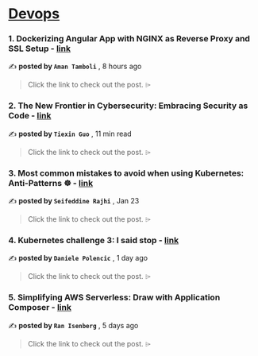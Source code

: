 
<h1><a href=https://medium.com/tag/devops/recommended target="_blank" rel="noopener noreferrer">Devops</a></h1>
<h3>1. Dockerizing Angular App with NGINX as Reverse Proxy and SSL Setup - <a href=https://medium.com/@amantamboli7781/dockerizing-angular-app-with-nginx-as-reverse-proxy-and-ssl-setup-7f0560be5af5?source=tag_recommended_feed---------0-84----------devops----------59b375d0_404d_4665_bd07_983fc019998c------- target="_blank" rel="noopener noreferrer">link</a></h3>

✍️ **posted by `Aman Tamboli`** <date> , 8 hours ago</date>

<blockquote>Click the link to check out the post. ⌲</blockquote>

<h3>2. The New Frontier in Cybersecurity: Embracing Security as Code - <a href=https://medium.com/gitguardian/the-new-frontier-in-cybersecurity-embracing-security-as-code-b8092fffd7bf?source=tag_recommended_feed---------1-107----------devops----------59b375d0_404d_4665_bd07_983fc019998c------- target="_blank" rel="noopener noreferrer">link</a></h3>

✍️ **posted by `Tiexin Guo`** <date> , 11 min read</date>

<blockquote>Click the link to check out the post. ⌲</blockquote>

<h3>3. Most common mistakes to avoid when using Kubernetes: Anti-Patterns ☸️ - <a href=https://medium.com/@seifeddinerajhi/most-common-mistakes-to-avoid-when-using-kubernetes-anti-patterns-️-f4d37586528d?source=tag_recommended_feed---------2-85----------devops----------59b375d0_404d_4665_bd07_983fc019998c------- target="_blank" rel="noopener noreferrer">link</a></h3>

✍️ **posted by `Seifeddine Rajhi`** <date> , Jan 23</date>

<blockquote>Click the link to check out the post. ⌲</blockquote>

<h3>4. Kubernetes challenge 3: I said stop - <a href=https://medium.com/@danielepolencic/kubernetes-challenge-3-i-said-stop-3323e74002ca?source=tag_recommended_feed---------3-84----------devops----------59b375d0_404d_4665_bd07_983fc019998c------- target="_blank" rel="noopener noreferrer">link</a></h3>

✍️ **posted by `Daniele Polencic`** <date> , 1 day ago</date>

<blockquote>Click the link to check out the post. ⌲</blockquote>

<h3>5. Simplifying AWS Serverless: Draw with Application Composer - <a href=https://medium.com/@isenberg-ran/simplifying-aws-serverless-draw-with-application-composer-573c802e23fd?source=tag_recommended_feed---------4-107----------devops----------59b375d0_404d_4665_bd07_983fc019998c------- target="_blank" rel="noopener noreferrer">link</a></h3>

✍️ **posted by `Ran Isenberg`** <date> , 5 days ago</date>

<blockquote>Click the link to check out the post. ⌲</blockquote>

